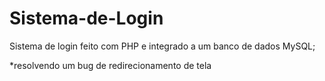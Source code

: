 # Sistema-de-Login
Sistema de login feito com PHP e integrado a um banco de dados MySQL;

*resolvendo um bug de redirecionamento de tela 
